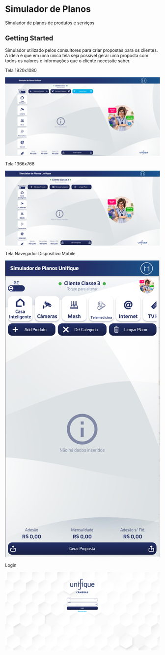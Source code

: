 # Simulador de Planos

Simulador de planos de produtos e serviços

## Getting Started

Simulador utilizado pelos consultores para criar propostas para os clientes. A ideia é que em uma única tela seja possível gerar uma proposta com todos os valores e informações que o cliente necessite saber.

Tela 1920x1080

![alt text](https://github.com/RogerWalter/SimuladorPlanos/blob/main/img1.png)

Tela 1366x768

![alt text](https://github.com/RogerWalter/SimuladorPlanos/blob/main/img2.png)

Tela Navegador Dispositivo Mobile

![alt text](https://github.com/RogerWalter/SimuladorPlanos/blob/main/img3.png)

Login

![alt text](https://github.com/RogerWalter/SimuladorPlanos/blob/main/img4.png)

